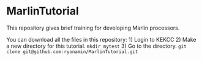# MarlinTutorial
This repository gives brief training for developing Marlin processors.

You can download all the files in this repository:
	1) Login to KEKCC
	2) Make a new directory for this tutorial.
		```mkdir mytest```
	3) Go to the directory.
		```git clone git@github.com:ryonamin/MarlinTutorial.git```

